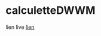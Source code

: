 # calculetteDWWM

lien live <a href="https://kukvs666.github.io/calculetteDWWM/" rel="nofollow">lien</a>
